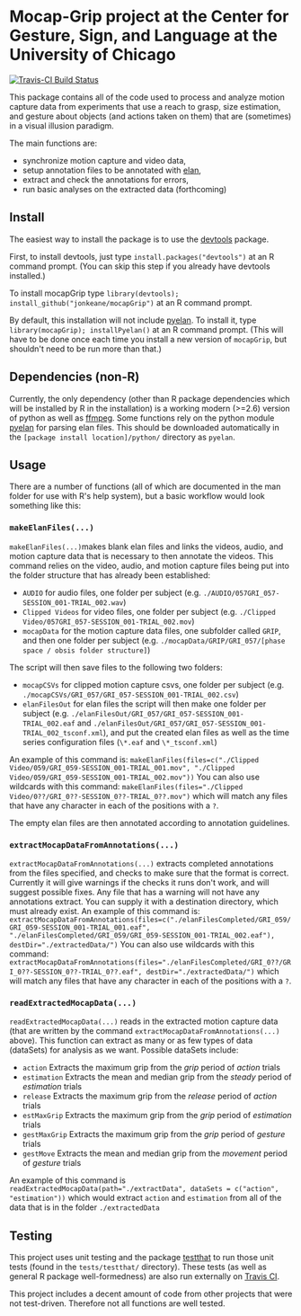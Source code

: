 # Mocap-Grip project at the Center for Gesture, Sign, and Language at the University of Chicago

[![Travis-CI Build Status](https://travis-ci.org/jonkeane/mocapGrip.svg?branch=devel)](https://travis-ci.org/jonkeane/mocapGrip)

This package contains all of the code used to process and analyze motion capture data from experiments that use a reach to grasp, size estimation, and gesture about objects (and actions taken on them) that are (sometimes) in a visual illusion paradigm.

The main functions are:
* synchronize motion capture and video data,
* setup annotation files to be annotated with [elan](https://tla.mpi.nl/tools/tla-tools/elan/),
* extract and check the annotations for errors,
* run basic analyses on the extracted data (forthcoming)

## Install

The easiest way to install the package is to use the [devtools](https://github.com/hadley/devtools) package.

First, to install devtools, just type `install.packages("devtools")` at an R command prompt. (You can skip this step if you already have devtools installed.)

To install mocapGrip type `library(devtools); install_github("jonkeane/mocapGrip")` at an R command prompt.

By default, this installation will not include [pyelan](https://github.com/jonkeane/pyelan). To install it, type `library(mocapGrip); installPyelan()` at an R command prompt. (This will have to be done once each time you install a new version of `mocapGrip`, but shouldn't need to be run more than that.)

## Dependencies (non-R)

Currently, the only dependency (other than R package dependencies which will be installed by R in the installation) is a working modern (>=2.6) version of python as well as [ffmpeg](https://ffmpeg.org/). Some functions rely on the python module [pyelan](https://github.com/jonkeane/pyelan) for parsing elan files. This should be downloaded automatically in the `[package install location]/python/` directory as `pyelan`.

## Usage
There are a number of functions (all of which are documented in the man folder for use with R's help system), but a basic workflow would look something like this:

### `makeElanFiles(...)`

 `makeElanFiles(...)`makes blank elan files and links the videos, audio, and motion capture data that is necessary to then annotate the videos. This command relies on the video, audio, and motion capture files being put into the folder structure that has already been established:

* `AUDIO` for audio files, one folder per subject (e.g. `./AUDIO/057GRI_057-SESSION_001-TRIAL_002.wav`)
* `Clipped Videos` for video files, one folder per subject (e.g. `./Clipped Video/057GRI_057-SESSION_001-TRIAL_002.mov`)
* `mocapData` for the motion capture data files, one subfolder called `GRIP`, and then one folder per subject (e.g. `./mocapData/GRIP/GRI_057/[phase space / obsis folder structure]`)

The script will then save files to the following two folders:

* `mocapCSVs` for clipped motion capture csvs, one folder per subject (e.g. `./mocapCSVs/GRI_057/GRI_057-SESSION_001-TRIAL_002.csv`)
* `elanFilesOut` for elan files the script will then make one folder per subject  (e.g. `./elanFilesOut/GRI_057/GRI_057-SESSION_001-TRIAL_002.eaf` and `./elanFilesOut/GRI_057/GRI_057-SESSION_001-TRIAL_002_tsconf.xml`), and put the created elan files as well as the time series configuration files (`\*.eaf` and `\*_tsconf.xml`)

An example of this command is: `makeElanFiles(files=c("./Clipped Video/059/GRI_059-SESSION_001-TRIAL_001.mov", "./Clipped Video/059/GRI_059-SESSION_001-TRIAL_002.mov"))` You can also use wildcards with this command: `makeElanFiles(files="./Clipped Video/0??/GRI_0??-SESSION_0??-TRIAL_0??.mov")` which will match any files that have any character in each of the positions with a `?`.

The empty elan files are then annotated according to annotation guidelines.

### `extractMocapDataFromAnnotations(...)`

`extractMocapDataFromAnnotations(...)` extracts completed annotations from the files specified, and checks to make sure that the format is correct. Currently it will give warnings if the checks it runs don't work, and will suggest possible fixes. Any file that has a warning will not have any annotations extract. You can supply it with a destination directory, which must already exist. An example of this command is: `extractMocapDataFromAnnotations(files=c("./elanFilesCompleted/GRI_059/GRI_059-SESSION_001-TRIAL_001.eaf", "./elanFilesCompleted/GRI_059/GRI_059-SESSION_001-TRIAL_002.eaf"), destDir="./extractedData/")` You can also use wildcards with this command: `extractMocapDataFromAnnotations(files="./elanFilesCompleted/GRI_0??/GRI_0??-SESSION_0??-TRIAL_0??.eaf", destDir="./extractedData/")` which will match any files that have any character in each of the positions with a `?`.

### `readExtractedMocapData(...)`
`readExtractedMocapData(...)` reads in the extracted motion capture data (that are written by the command `extractMocapDataFromAnnotations(...)` above). This function can extract as many or as few types of data (dataSets) for analysis as we want. Possible dataSets include:

* `action` Extracts the maximum grip from the *grip* period of *action* trials
* `estimation` Extracts the mean and median grip from the *steady* period of *estimation* trials
* `release` Extracts the maximum grip from the *release* period of *action* trials
* `estMaxGrip` Extracts the maximum grip from the *grip* period of *estimation* trials
* `gestMaxGrip` Extracts the maximum grip from the *grip* period of *gesture* trials
* `gestMove` Extracts the mean and median grip from the *movement* period of *gesture* trials

An example of this command is `readExtractedMocapData(path="./extractData", dataSets = c("action", "estimation"))` which would extract `action` and `estimation` from all of the data that is in the folder `./extractedData`


## Testing
This project uses unit testing and the package [testthat](https://github.com/hadley/testthat) to run those unit tests (found in the `tests/testthat/` directory). These tests (as well as general R package well-formedness) are also run externally on [Travis CI](https://travis-ci.org).

This project includes a decent amount of code from other projects that were not test-driven. Therefore not all functions are well tested.
